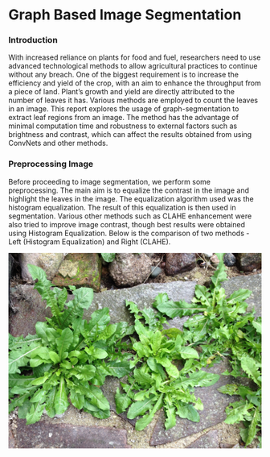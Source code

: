 # Graph Based Image Segmentation
### Introduction
With increased reliance on plants for food and fuel, researchers need to use advanced technological methods to allow agricultural practices to continue without any breach. One of the biggest requirement is to increase the efficiency and yield of the crop, with an aim to enhance the throughput from a piece of land. Plant’s growth and yield are directly attributed to the number of leaves it has. Various methods are employed to count the leaves in an image. This report explores the usage of graph-segmentation to extract leaf regions from an image. The method has the advantage of minimal computation time and robustness to external factors such as brightness and contrast, which can affect the results obtained from using ConvNets and other methods. 

### Preprocessing Image
Before proceeding to image segmentation, we perform some preprocessing. The main aim is to equalize the contrast in the image and highlight the leaves in the image. The equalization algorithm used was the histogram equalization. The result of this equalization is then used in segmentation. Various other methods such as CLAHE enhancement were also tried to improve image contrast, though best results were obtained using Histogram Equalization. Below is the comparison of two methods - Left (Histogram Equalization) and Right (CLAHE).

![Image](Images/image.jpg)
